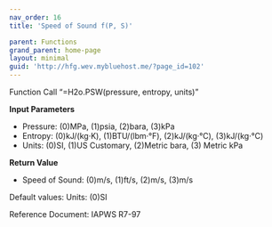 ```yaml
---
nav_order: 16
title: 'Speed of Sound f(P, S)'

parent: Functions
grand_parent: home-page
layout: minimal
guid: 'http://hfg.wev.mybluehost.me/?page_id=102'
---
```


Function Call “=H2o.PSW(pressure, entropy, units)”

**Input Parameters**

- Pressure: (0)MPa, (1)psia, (2)bara, (3)kPa
- Entropy: (0)kJ/(kg·K), (1)BTU/(lbm·°F), (2)kJ/(kg·°C), (3)kJ/(kg·°C)
- Units: (0)SI, (1)US Customary, (2)Metric bara, (3) Metric kPa

**Return Value**

- Speed of Sound: (0)m/s, (1)ft/s, (2)m/s, (3)m/s

Default values: Units: (0)SI

Reference Document: IAPWS R7-97